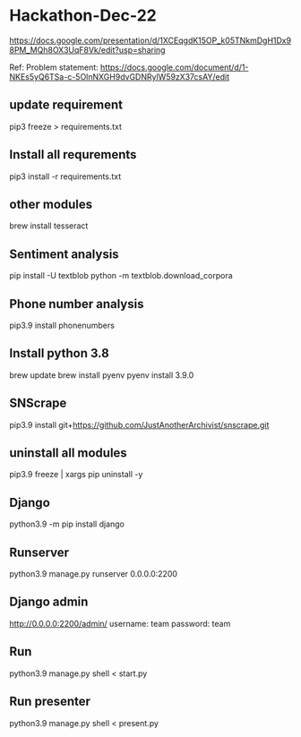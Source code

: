# Hackathon-Dec-22
https://docs.google.com/presentation/d/1XCEqgdK15OP_k05TNkmDgH1Dx98PM_MQh8OX3UqF8Vk/edit?usp=sharing

Ref: 
Problem statement: https://docs.google.com/document/d/1-NKEs5yQ6TSa-c-5OlnNXGH9dvGDNRylW59zX37csAY/edit


## update requirement
pip3 freeze > requirements.txt

## Install all requrements
pip3 install -r requirements.txt

## other modules
brew install tesseract

## Sentiment analysis
pip install -U textblob
python -m textblob.download_corpora

## Phone number analysis
pip3.9 install phonenumbers

## Install python 3.8
brew update
brew install pyenv
pyenv install 3.9.0

## SNScrape
pip3.9 install git+https://github.com/JustAnotherArchivist/snscrape.git

## uninstall all modules
pip3.9 freeze | xargs pip uninstall -y

## Django
python3.9 -m pip install django

## Runserver
python3.9 manage.py runserver 0.0.0.0:2200

## Django admin
http://0.0.0.0:2200/admin/
username: team
password: team

## Run 
python3.9 manage.py shell < start.py

## Run presenter
python3.9 manage.py shell < present.py

